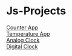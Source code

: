 # Js-Projects
[Counter App](https://anas7k.github.io/Js-Projects/Counter%20App/)  
[Temperature App](https://anas7k.github.io/Js-Projects/Temperature%20App/)  
[Analog Clock](https://anas7k.github.io/Js-Projects/Analog%20Clock/)  
[Digital Clock](https://anas7k.github.io/Js-Projects/Digital%20Clock/)  
